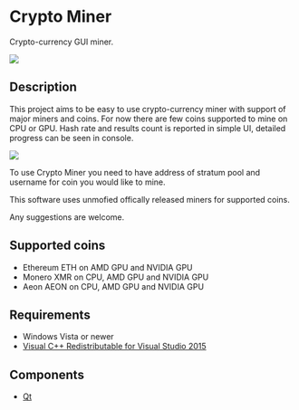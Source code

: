 # Crypto Miner

Crypto-currency GUI miner.

![](http://martink.cz/sites/default/files/screenshots/crypto-miner-main-window.png)

## Description
This project aims to be easy to use crypto-currency miner with support of major miners and coins. For now there are few coins supported to mine on CPU or GPU. Hash rate and results count is reported in simple UI, detailed progress can be seen in console.

![](http://martink.cz/sites/default/files/screenshots/crypto-miner-select-miner.png)

To use Crypto Miner you need to have address of stratum pool and username for coin you would like to mine.

This software uses unmofied offically released miners for supported coins.

Any suggestions are welcome.

## Supported coins
- Ethereum ETH on AMD GPU and NVIDIA GPU
- Monero XMR on CPU, AMD GPU and NVIDIA GPU
- Aeon AEON on CPU, AMD GPU and NVIDIA GPU

## Requirements
* Windows Vista or newer
* [Visual C++ Redistributable for Visual Studio 2015](https://www.microsoft.com/download/details.aspx?id=48145)

## Components
* [Qt](https://www.qt.io/)

